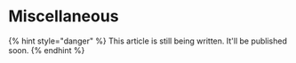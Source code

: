 # Miscellaneous

{% hint style="danger" %}
This article is still being written. It'll be published soon.
{% endhint %}
